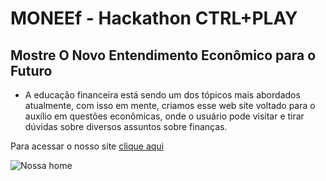 # MONEEf - Hackathon CTRL+PLAY

## Mostre O Novo Entendimento Econômico para o Futuro

- A educação financeira está sendo um dos tópicos mais abordados atualmente, com isso em mente, criamos esse web site voltado para o auxílio em questões econômicas, onde o usuário pode visitar e tirar dúvidas sobre diversos assuntos sobre finanças. 

Para acessar o nosso site [clique aqui](https://github.com/wendellcs/hackathon-ctrlyoung)

![Nossa home](https://github.com/user-attachments/assets/51b4851f-c240-4d14-ac0d-c4e905665c46)

